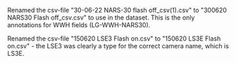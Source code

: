 
Renamed the csv-file "30-06-22 NARS-30 flash off_csv(1).csv" to "300620 NARS30 Flash off_csv.csv" to use in the dataset. This is the only annotations for WWH fields (LG-WWH-NARS30).

Renamed the csv-file "150620 LSE3 Flash on.csv" to "150620 LS3E Flash on.csv" - the LSE3 was clearly a type for the correct camera name, which is LS3E. 